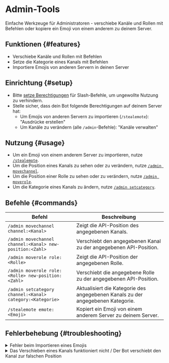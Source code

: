 # Admin-Tools

Einfache Werkzeuge für Administratoren - verschiebe Kanäle und Rollen mit Befehlen oder kopiere ein Emoji von einem anderem zu deinem Server.

<ModuleOverview moduleName="admin-tools" />

## Funktionen {#features}

* Verschiebe Kanäle und Rollen mit Befehlen
* Setze die Kategorie eines Kanals mit Befehlen
* Importiere Emojis von anderen Servern in deinen Server

## Einrichtung {#setup}

* Bitte [setze Berechtigungen](./../../slash-commands) für Slash-Befehle, um ungewollte Nutzung zu verhindern.
* Stelle sicher, dass dein Bot folgende Berechtigungen auf deinem Server hat:
  * Um Emojis von anderen Servern zu importieren (`/stealemote`): "Ausdrücke erstellen"
  * Um Kanäle zu verändern (alle `/admin`-Befehle): "Kanäle verwalten"

## Nutzung {#usage}

* Um ein Emoji von einem anderem Server zu importieren, nutze [`/stealemote`](#commands).
* Um die Position eines Kanals zu sehen oder zu verändern, nutze [`/admin movechannel`](#commands).
* Um die Position einer Rolle zu sehen oder zu verändern, nutze [`/admin moverole`](#commands).
* Um die Kategorie eines Kanals zu ändern, nutze [`/admin setcategory`](#commands).

## Befehle {#commands}

<SlashCommandExplanation />

| Befehl                                                    | Beschreibung                                                                    |
|-----------------------------------------------------------|---------------------------------------------------------------------------------|
| `/admin movechannel channel:<Kanal>`                      | Zeigt die API-Position des angegebenen Kanals.                                  |
| `/admin movechannel channel:<Kanal> new-position:<Zahl>`  | Verschiebt den angegebenen Kanal zu der angegebenen API-Position.               |
| `/admin moverole role:<Rolle>`                            | Zeigt die API-Position der angegebenen Rolle.                                   |
| `/admin moverole role:<Rolle> new-position:<Zahl>`        | Verschiebt die angegebene Rolle zu der angegebenen API-Position.                |
| `/admin setcategory channel:<Kanal> category:<Kategorie>` | Aktualisiert die Kategorie des angegebenen Kanals zu der angegebenen Kategorie. |
| `/stealemote emote:<Emoji>`                               | Kopiert ein Emoji von einem anderem Server zu deinem Server.                    |

## Fehlerbehebung {#troubleshooting}

<details>
  <summary>Fehler beim Importieren eines Emojis</summary>
  <ul>
    <li>Stelle sicher, dass du das Emoji beim Emoji-Picker auswählst, anstatt es auszuschreiben.</li>
    <li>Stelle sicher, dass du <i>nur</i> das Emoji und nichts weiteres eingegeben hast.</li>
    <li>Stelle sicher, dass dein Bot die Berechtigung "Ausdrücke erstellen" auf deinem Server hat.</li>
  </ul>
</details>

<details>
  <summary>Das Verschieben eines Kanals funktioniert nicht / Der Bot verschiebt den Kanal zur falschen Position</summary>
  <ul>
    <li>Stelle sicher, dass dein Bot die Berechtigung "Kanäle verwalten" auf deinem Server hat.</li>
    <li>Discord schränkt einige Positionen ein. So kannst du z. B. keinen Sprachkanal über einen Textkanal schieben.</li>
    <li>Stelle sicher, dass du die richtige Position eingegeben hast. Um dies zu überprüfen, führe den Befehl ohne den "new-position"-Parameter aus und berechne die neue
     Position mithilfe der jetzigen.</li>
  </ul>
</details>
